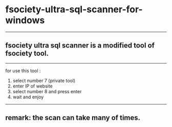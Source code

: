 # fsociety-ultra-sql-scanner-for-windows

---------------------------------------------------------------
fsociety ultra sql scanner is a modified tool of fsociety tool.
---------------------------------------------------------------

-----------------------------------------------------------------------------------------------------------------------------------
for use this tool :
1. select number 7 (private tool)
2. enter IP of website
3. select number 8 and press enter
4. wait and enjoy

----------------------------------------------------------------------------------------------------------------------------------
remark:
the scan can take many of times.
-----------------------------------------------------------------------------------------------------------------------------------
